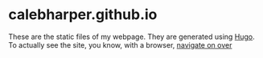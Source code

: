 calebharper.github.io
====================

These are the static files of my webpage.  They are generated using
[Hugo](http://gohugo.io).  To actually see the site, you know, with a browser,
[navigate on over](https://calebharper.github.io)
